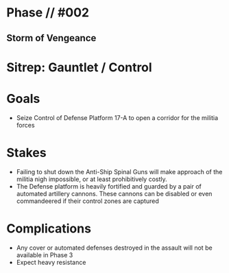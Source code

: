 # Phase // #002
## Storm of Vengeance
# Sitrep: Gauntlet / Control
# Goals
- Seize Control of Defense Platform 17-A to open a corridor for the militia forces

# Stakes
- Failing to shut down the Anti-Ship Spinal Guns will make approach of the militia nigh impossible, or at least prohibitively costly.
- The Defense platform is heavily fortified and guarded by a pair of automated artillery cannons. These cannons can be disabled or even commandeered if their control zones are captured

# Complications
- Any cover or automated defenses destroyed in the assault will not be available in Phase 3
- Expect heavy resistance

